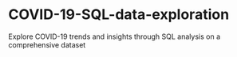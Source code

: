 # COVID-19-SQL-data-exploration
Explore COVID-19 trends and insights through SQL analysis on a comprehensive dataset
